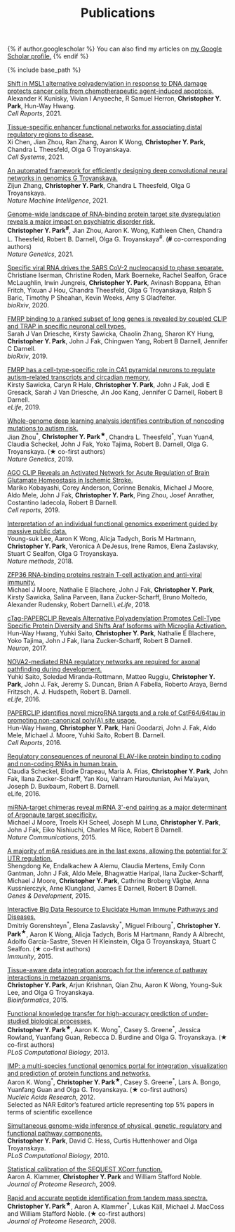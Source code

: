 ﻿---
layout: archive
title: "Publications"
permalink: /publications/
author_profile: true
---

{% if author.googlescholar %}
  You can also find my articles on <u><a href="{{author.googlescholar}}">my Google Scholar profile</a>.</u>
{% endif %}

{% include base_path %}

<!---
{% for post in site.publications reversed %}
  {% include archive-single.html %}
{% endfor %}
--->

[Shift in MSL1 alternative polyadenylation in response to DNA damage protects cancer cells from chemotherapeutic agent-induced apoptosis.](https://pubmed.ncbi.nlm.nih.gov/34644577/)\
Alexander K Kunisky, Vivian I Anyaeche, R Samuel Herron, **Christopher Y. Park**, Hun-Way Hwang.\
*Cell Reports*, 2021.

[Tissue-specific enhancer functional networks for associating distal regulatory regions to disease.](https://pubmed.ncbi.nlm.nih.gov/33689683/)\
Xi Chen, Jian Zhou, Ran Zhang, Aaron K Wong, **Christopher Y. Park**, Chandra L Theesfeld, Olga G Troyanskaya.\
*Cell Systems*, 2021.

[An automated framework for efficiently designing deep convolutional neural networks in genomics G Troyanskaya.](https://www.nature.com/articles/s42256-021-00316-z)\
Zijun Zhang, **Christopher Y. Park**, Chandra L Theesfeld, Olga G Troyanskaya.\
*Nature Machine Intelligence*, 2021.

[Genome-wide landscape of RNA-binding protein target site dysregulation reveals a major impact on psychiatric disorder risk.](https://pubmed.ncbi.nlm.nih.gov/33462483/)\
**Christopher Y. Park<sup>#</sup>**, Jian Zhou, Aaron K. Wong, Kathleen Chen, Chandra L. Theesfeld, Robert B. Darnell, Olga G. Troyanskaya<sup>#</sup>. (**#** co-corresponding authors)\
*Nature Genetics*, 2021.

[Specific viral RNA drives the SARS CoV-2 nucleocapsid to phase separate.](https://www.ncbi.nlm.nih.gov/pmc/articles/PMC7310621/)\
Christiane Iserman, Christine Roden, Mark Boerneke, Rachel Sealfon, Grace McLaughlin, Irwin Jungreis, **Christopher Y. Park**, Avinash Boppana, Ethan Fritch, Yixuan J Hou, Chandra Theesfeld, Olga G Troyanskaya, Ralph S Baric, Timothy P Sheahan, Kevin Weeks, Amy S Gladfelter.\
*bioRxiv*, 2020.

[FMRP binding to a ranked subset of long genes is revealed by coupled CLIP and TRAP in specific neuronal cell types.](https://www.biorxiv.org/content/10.1101/762500v1.abstract)\
Sarah J Van Driesche, Kirsty Sawicka, Chaolin Zhang, Sharon KY Hung, **Christopher Y. Park**, John J Fak, Chingwen Yang, Robert B Darnell, Jennifer C Darnell.\
*bioRxiv*, 2019.

[FMRP has a cell-type-specific role in CA1 pyramidal neurons to regulate autism-related transcripts and circadian memory.](https://pubmed.ncbi.nlm.nih.gov/31860442/)\
Kirsty Sawicka, Caryn R Hale, **Christopher Y. Park**, John J Fak, Jodi E Gresack, Sarah J Van Driesche, Jin Joo Kang, Jennifer C Darnell, Robert B Darnell.\
*eLife*, 2019.

[Whole-genome deep learning analysis identifies contribution of noncoding mutations to autism risk.](https://pubmed.ncbi.nlm.nih.gov/31133750/)\
Jian Zhou<sup>\*</sup>, **Christopher Y. Park<sup>&#x2605;</sup>**, Chandra L. Theesfeld<sup>\*</sup>, Yuan Yuan4, Claudia Scheckel, John J Fak, Yoko Tajima, Robert B. Darnell, Olga G. Troyanskaya. (&#x2605; co-first authors)\
*Nature Genetics*, 2019.

[AGO CLIP Reveals an Activated Network for Acute Regulation of Brain Glutamate Homeostasis in Ischemic Stroke.](https://pubmed.ncbi.nlm.nih.gov/31340158/)\
Mariko Kobayashi, Corey Anderson, Corinne Benakis, Michael J Moore, Aldo Mele, John J Fak, **Christopher Y. Park**, Ping Zhou, Josef Anrather, Costantino Iadecola, Robert B Darnell.\
*Cell reports*, 2019.

[Interpretation of an individual functional genomics experiment guided by massive public data.](https://pubmed.ncbi.nlm.nih.gov/30478325/)\
Young-suk Lee, Aaron K Wong, Alicja Tadych, Boris M Hartmann, **Christopher Y. Park**, Veronica A DeJesus, Irene Ramos, Elena Zaslavsky, Stuart C Sealfon, Olga G Troyanskaya.\
*Nature methods*, 2018.

[ZFP36 RNA-binding proteins restrain T-cell activation and anti-viral immunity.](https://pubmed.ncbi.nlm.nih.gov/29848443/)\
Michael J Moore, Nathalie E Blachere, John J Fak, **Christopher Y. Park**, Kirsty Sawicka, Salina Parveen, Ilana Zucker-Scharff, Bruno Moltedo, Alexander Rudensky, Robert Darnell.\ 
*eLife*, 2018.

[cTag-PAPERCLIP Reveals Alternative Polyadenylation Promotes Cell-Type Specific Protein Diversity and Shifts Araf Isoforms with Microglia Activation.](https://pubmed.ncbi.nlm.nih.gov/28910620/)\
Hun-Way Hwang, Yuhki Saito, **Christopher Y. Park**, Nathalie E Blachere, Yoko Tajima, John J Fak, Ilana Zucker-Scharff, Robert B Darnell.\
*Neuron*, 2017.

[NOVA2-mediated RNA regulatory networks are required for axonal pathfinding during development.](https://pubmed.ncbi.nlm.nih.gov/27223325/)\
Yuhki Saito, Soledad Miranda-Rottmann, Matteo Ruggiu, **Christopher Y. Park**, John J. Fak, Jeremy S. Duncan, Brian A Fabella, Roberto Araya, Bernd Fritzsch, A. J. Hudspeth, Robert B. Darnell.\
*eLife*, 2016.

[PAPERCLIP identifies novel microRNA targets and a role of CstF64/64tau in promoting non-canonical poly(A) site usage.](https://pubmed.ncbi.nlm.nih.gov/27050522/)\
Hun-Way Hwang, **Christopher Y. Park**, Hani Goodarzi, John J. Fak, Aldo Mele, Michael J. Moore, Yuhki Saito, Robert B. Darnell.\
*Cell Reports*, 2016.

[Regulatory consequences of neuronal ELAV-like protein binding to coding and non-coding RNAs in human brain.](https://pubmed.ncbi.nlm.nih.gov/26894958/)\
Claudia Scheckel, Elodie Drapeau, Maria A. Frias, **Christopher Y. Park**, John Fak, Ilana Zucker-Scharff, Yan Kou, Vahram Haroutunian, Avi Ma’ayan, Joseph D. Buxbaum, Robert B. Darnell.\
eLife, 2016.

[miRNA-target chimeras reveal miRNA 3'-end pairing as a major determinant of Argonaute target specificity.](https://pubmed.ncbi.nlm.nih.gov/26602609/)\
Michael J Moore, Troels KH Scheel, Joseph M Luna, **Christopher Y. Park**, John J Fak, Eiko Nishiuchi, Charles M Rice, Robert B Darnell.\
*Nature Communications*, 2015.

[A majority of m6A residues are in the last exons, allowing the potential for 3′ UTR regulation.](https://pubmed.ncbi.nlm.nih.gov/26404942/)\
Shengdong Ke, Endalkachew A Alemu, Claudia Mertens, Emily Conn Gantman, John J Fak, Aldo Mele, Bhagwattie Haripal, Ilana Zucker-Scharff, Michael J Moore, **Christopher Y. Park**, Cathrine Broberg Vågbø, Anna Kusśnierczyk, Arne Klungland, James E Darnell, Robert B Darnell.\
*Genes & Development*, 2015.

[Interactive Big Data Resource to Elucidate Human Immune Pathways and Diseases.](https://pubmed.ncbi.nlm.nih.gov/26362267/)\
Dmitriy Gorenshteyn<sup>\*</sup>, Elena Zaslavsky<sup>\*</sup>, Miguel Fribourg<sup>\*</sup>, **Christopher Y. Park<sup>&#x2605;</sup>**, Aaron K Wong, Alicja Tadych, Boris M Hartmann, Randy A Albrecht, Adolfo García-Sastre, Steven H Kleinstein, Olga G Troyanskaya, Stuart C Sealfon. (&#x2605; co-first authors)\
*Immunity*, 2015.

[Tissue-aware data integration approach for the inference of pathway interactions in metazoan organisms.](https://pubmed.ncbi.nlm.nih.gov/25431329/)\
**Christopher Y. Park**, Arjun Krishnan, Qian Zhu, Aaron K Wong, Young-Suk Lee, and Olga G Troyanskaya.\
*Bioinformatics*, 2015.

[Functional knowledge transfer for high-accuracy prediction of under-studied biological processes.](https://pubmed.ncbi.nlm.nih.gov/23516347/)\
**Christopher Y. Park<sup>&#x2605;</sup>**, Aaron K. Wong<sup>\*</sup>, Casey S. Greene<sup>\*</sup>, Jessica Rowland, Yuanfang Guan, Rebecca D. Burdine and Olga G. Troyanskaya. (&#x2605; co-first authors)\
*PLoS Computational Biology*, 2013.

[IMP: a multi-species functional genomics portal for integration, visualization and prediction of protein functions and networks.](https://pubmed.ncbi.nlm.nih.gov/23516347/)\
Aaron K. Wong<sup>\*</sup>, **Christopher Y. Park<sup>&#x2605;</sup>**, Casey S. Greene<sup>\*</sup>, Lars A. Bongo, Yuanfang Guan and Olga G. Troyanskaya. (&#x2605; co-first authors)\
*Nucleic Acids Research*, 2012.\
Selected as NAR Editor’s featured article representing top 5% papers in terms of scientific excellence

[Simultaneous genome-wide inference of physical, genetic, regulatory and functional pathway components.](https://pubmed.ncbi.nlm.nih.gov/21124865/)\
**Christopher Y. Park**, David C. Hess, Curtis Huttenhower and Olga Troyanskaya.\
*PLoS Computational Biology*, 2010.

[Statistical calibration of the SEQUEST XCorr function.](https://pubmed.ncbi.nlm.nih.gov/19275164/)\
Aaron A. Klammer, **Christopher Y. Park** and William Stafford Noble.\
*Journal of Proteome Research*, 2009.

[Rapid and accurate peptide identification from tandem mass spectra.](https://pubmed.ncbi.nlm.nih.gov/18505281/)\
**Christopher Y. Park<sup>&#x2605;</sup>**, Aaron A. Klammer<sup>\*</sup>, Lukas Käll, Michael J. MacCoss and William Stafford Noble. (&#x2605; co-first authors)\
*Journal of Proteome Research*, 2008.

